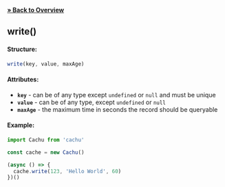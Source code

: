 [**» Back to Overview**](https://github.com/azurydev/cachu/tree/current#features)

## write()

#### Structure:

```js
write(key, value, maxAge)
```

#### Attributes:

- **`key`** - can be of any type except `undefined` or `null` and must be unique
- **`value`** - can be of any type, except `undefined` or `null`
- **`maxAge`** - the maximum time in seconds the record should be queryable

#### Example:

```js
import Cachu from 'cachu'

const cache = new Cachu()

(async () => {
  cache.write(123, 'Hello World', 60)
})()
```
